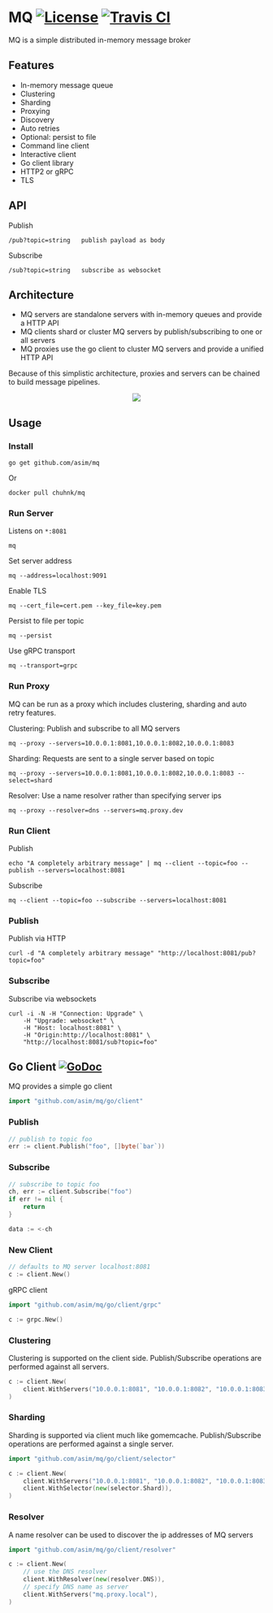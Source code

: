 # MQ [![License](https://img.shields.io/:license-apache-blue.svg)](https://opensource.org/licenses/Apache-2.0) [![Travis CI](https://travis-ci.org/asim/mq.svg?branch=master)](https://travis-ci.org/asim/mq) 

MQ is a simple distributed in-memory message broker

## Features

- In-memory message queue
- Clustering
- Sharding
- Proxying
- Discovery
- Auto retries
- Optional: persist to file
- Command line client
- Interactive client
- Go client library
- HTTP2 or gRPC
- TLS

## API

Publish
```
/pub?topic=string	publish payload as body
```

Subscribe
```
/sub?topic=string	subscribe as websocket
```

## Architecture

- MQ servers are standalone servers with in-memory queues and provide a HTTP API
- MQ clients shard or cluster MQ servers by publish/subscribing to one or all servers
- MQ proxies use the go client to cluster MQ servers and provide a unified HTTP API

Because of this simplistic architecture, proxies and servers can be chained to build message pipelines.

<p align="center">
  <img src="mq.png" />
</p>

## Usage

### Install

```shell
go get github.com/asim/mq
```

Or

```shell
docker pull chuhnk/mq
```

### Run Server

Listens on `*:8081`
```shell
mq
```

Set server address
```shell
mq --address=localhost:9091
```

Enable TLS
```shell
mq --cert_file=cert.pem --key_file=key.pem
```

Persist to file per topic
```shell
mq --persist
```

Use gRPC transport
```shell
mq --transport=grpc
```

### Run Proxy

MQ can be run as a proxy which includes clustering, sharding and auto retry features.

Clustering: Publish and subscribe to all MQ servers

```shell
mq --proxy --servers=10.0.0.1:8081,10.0.0.1:8082,10.0.0.1:8083
```

Sharding: Requests are sent to a single server based on topic

```shell
mq --proxy --servers=10.0.0.1:8081,10.0.0.1:8082,10.0.0.1:8083 --select=shard
```

Resolver: Use a name resolver rather than specifying server ips

```shell
mq --proxy --resolver=dns --servers=mq.proxy.dev
```

### Run Client

Publish

```shell
echo "A completely arbitrary message" | mq --client --topic=foo --publish --servers=localhost:8081
```

Subscribe

```shell
mq --client --topic=foo --subscribe --servers=localhost:8081
``` 

### Publish

Publish via HTTP

```
curl -d "A completely arbitrary message" "http://localhost:8081/pub?topic=foo"
```

### Subscribe

Subscribe via websockets

```
curl -i -N -H "Connection: Upgrade" \
	-H "Upgrade: websocket" \
	-H "Host: localhost:8081" \
	-H "Origin:http://localhost:8081" \
	"http://localhost:8081/sub?topic=foo"
```

## Go Client [![GoDoc](https://godoc.org/github.com/asim/mq/go/client?status.svg)](https://godoc.org/github.com/asim/mq/go/client)

MQ provides a simple go client

```go
import "github.com/asim/mq/go/client"
```

### Publish

```go
// publish to topic foo
err := client.Publish("foo", []byte(`bar`))
```

### Subscribe

```go
// subscribe to topic foo
ch, err := client.Subscribe("foo")
if err != nil {
	return
}

data := <-ch
```

### New Client

```go
// defaults to MQ server localhost:8081
c := client.New()
```

gRPC client

```go
import "github.com/asim/mq/go/client/grpc"

c := grpc.New()
```

### Clustering

Clustering is supported on the client side. Publish/Subscribe operations are performed against all servers.

```go
c := client.New(
	client.WithServers("10.0.0.1:8081", "10.0.0.1:8082", "10.0.0.1:8083"),
)
```

### Sharding

Sharding is supported via client much like gomemcache. Publish/Subscribe operations are performed against a single server.

```go
import "github.com/asim/mq/go/client/selector"

c := client.New(
	client.WithServers("10.0.0.1:8081", "10.0.0.1:8082", "10.0.0.1:8083"),
	client.WithSelector(new(selector.Shard)),
)
```
### Resolver

A name resolver can be used to discover the ip addresses of MQ servers

```go
import "github.com/asim/mq/go/client/resolver"

c := client.New(
	// use the DNS resolver
	client.WithResolver(new(resolver.DNS)),
	// specify DNS name as server
	client.WithServers("mq.proxy.local"),
)
```
